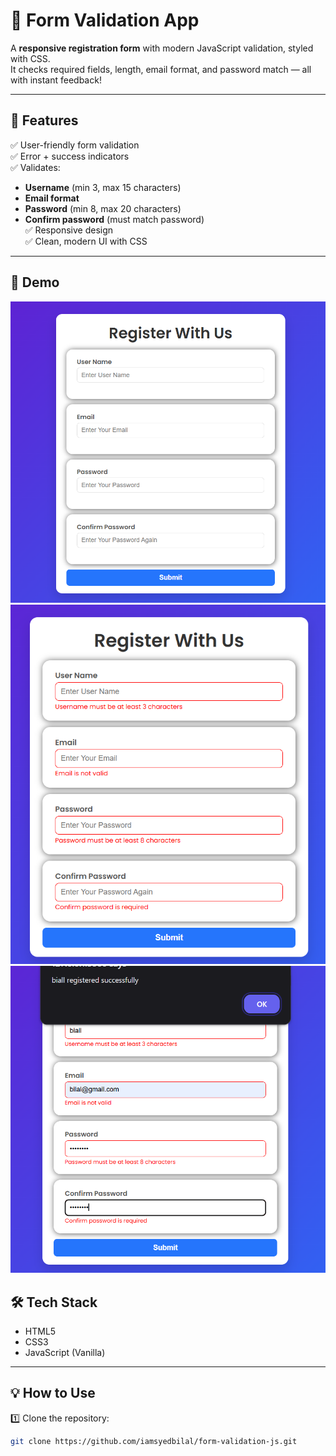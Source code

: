 # 🚀 Form Validation App

A **responsive registration form** with modern JavaScript validation, styled with CSS.  
It checks required fields, length, email format, and password match — all with instant feedback!

---

## 🌟 Features

✅ User-friendly form validation  
✅ Error + success indicators  
✅ Validates:

- **Username** (min 3, max 15 characters)
- **Email format**
- **Password** (min 8, max 20 characters)
- **Confirm password** (must match password)  
  ✅ Responsive design  
  ✅ Clean, modern UI with CSS

---

## 📸 Demo

![Form Demo](./images/img-1.png)
![Form Demo](./images/img-2.png)
![Form Demo](./images/img-3.png)

## 🛠️ Tech Stack

- HTML5
- CSS3
- JavaScript (Vanilla)

---

## 💡 How to Use

1️⃣ Clone the repository:

```bash
git clone https://github.com/iamsyedbilal/form-validation-js.git
```
